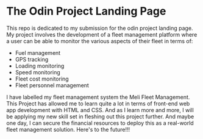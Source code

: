 # The Odin Project Landing Page 
This repo is dedicated to my submission for the odin project landing page. 
My project involves the development of a fleet management platform where a user can be able to monitor the various aspects of their fleet in terms of:
- Fuel management
- GPS tracking 
- Loading monitoring
- Speed monitoring
- Fleet cost monitoring
- Fleet personnel management

I have labelled my fleet management system the Meli Fleet Management.
This Project has allowed me to learn quite a lot in terms of front-end web app development with HTML and CSS.
And as I learn more and more, I will be applying my new skill set in fleshing out this project further. 
And maybe one day, I can secure the financial resources to deploy this as a real-world fleet management solution. 
Here's to the future!!!